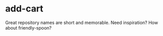 # add-cart
Great repository names are short and memorable. Need inspiration? How about friendly-spoon?
